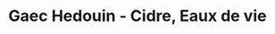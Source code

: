 ---
title: "Gaec Hedouin - Cidre, Eaux de vie"
url: /ocqueville/gaec-hedouin-cidre-eaux-de-vie/
shop: alcool
---